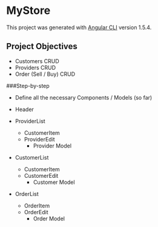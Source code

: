 # MyStore

This project was generated with [Angular CLI](https://github.com/angular/angular-cli) version 1.5.4.

## Project Objectives 

- Customers CRUD
- Providers CRUD
- Order (Sell / Buy) CRUD

###Step-by-step

- Define all the necessary Components / Models (so far)

- Header
- ProviderList
	- CustomerItem
	- ProviderEdit
		- Provider Model
- CustomerList
	- CustomerItem
	- CustomerEdit
		- Customer Model
- OrderList
	- OrderItem
	- OrderEdit
		- Order Model